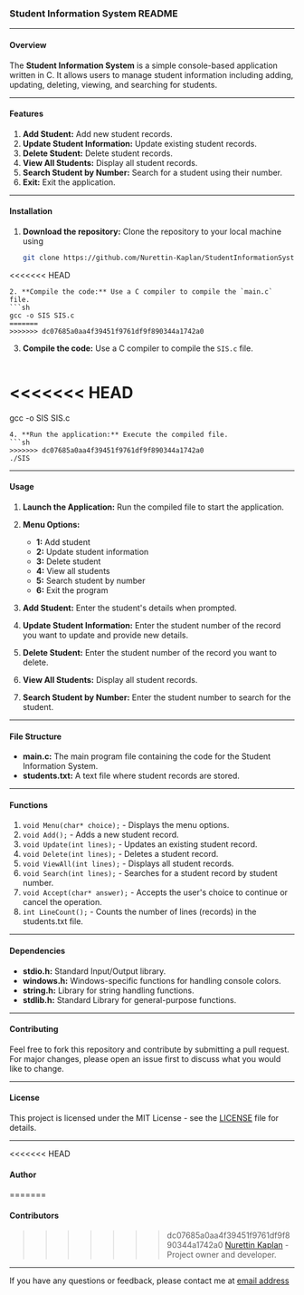 ### Student Information System README

---

#### Overview
The **Student Information System** is a simple console-based application written in C. It allows users to manage student information including adding, updating, deleting, viewing, and searching for students.

---

#### Features
1. **Add Student:** Add new student records.
2. **Update Student Information:** Update existing student records.
3. **Delete Student:** Delete student records.
4. **View All Students:** Display all student records.
5. **Search Student by Number:** Search for a student using their number.
6. **Exit:** Exit the application.

---

#### Installation
1. **Download the repository:** Clone the repository to your local machine using
   ```bash
   git clone https://github.com/Nurettin-Kaplan/StudentInformationSystem.git
<<<<<<< HEAD
   ```
2. **Compile the code:** Use a C compiler to compile the `main.c` file.
   ```sh
   gcc -o SIS SIS.c
=======
>>>>>>> dc07685a0aa4f39451f9761df9f890344a1742a0
   ```
3. **Compile the code:** Use a C compiler to compile the `SIS.c` file.
   ```sh
<<<<<<< HEAD
=======
   gcc -o SIS SIS.c
   ```
4. **Run the application:** Execute the compiled file.
   ```sh
>>>>>>> dc07685a0aa4f39451f9761df9f890344a1742a0
   ./SIS
   ```

---

#### Usage
1. **Launch the Application:** Run the compiled file to start the application.
2. **Menu Options:**
   - **1:** Add student
   - **2:** Update student information
   - **3:** Delete student
   - **4:** View all students
   - **5:** Search student by number
   - **6:** Exit the program

3. **Add Student:** Enter the student's details when prompted.
4. **Update Student Information:** Enter the student number of the record you want to update and provide new details.
5. **Delete Student:** Enter the student number of the record you want to delete.
6. **View All Students:** Display all student records.
7. **Search Student by Number:** Enter the student number to search for the student.

---

#### File Structure
- **main.c:** The main program file containing the code for the Student Information System.
- **students.txt:** A text file where student records are stored.

---

#### Functions
1. `void Menu(char* choice);` - Displays the menu options.
2. `void Add();` - Adds a new student record.
3. `void Update(int lines);` - Updates an existing student record.
4. `void Delete(int lines);` - Deletes a student record.
5. `void ViewAll(int lines);` - Displays all student records.
6. `void Search(int lines);` - Searches for a student record by student number.
7. `void Accept(char* answer);` - Accepts the user's choice to continue or cancel the operation.
8. `int LineCount();` - Counts the number of lines (records) in the students.txt file.

---

#### Dependencies
- **stdio.h:** Standard Input/Output library.
- **windows.h:** Windows-specific functions for handling console colors.
- **string.h:** Library for string handling functions.
- **stdlib.h:** Standard Library for general-purpose functions.

---

#### Contributing
Feel free to fork this repository and contribute by submitting a pull request. For major changes, please open an issue first to discuss what you would like to change.

---

#### License
This project is licensed under the MIT License - see the [LICENSE](https://github.com/Nurettin-Kaplan/StudentInformationSystem/blob/master/LICENSE.txt) file for details.

---

<<<<<<< HEAD
#### Author
=======
#### Contributors
>>>>>>> dc07685a0aa4f39451f9761df9f890344a1742a0
[Nurettin Kaplan](https://github.com/Nurettin-Kaplan) - Project owner and developer.

---

If you have any questions or feedback, please contact me at [email address](nurettinkaplaan@gmail.com.)

